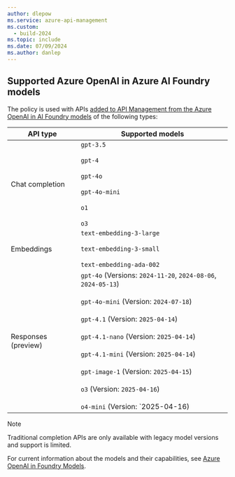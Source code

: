 ```yaml
---
author: dlepow
ms.service: azure-api-management
ms.custom:
  - build-2024
ms.topic: include
ms.date: 07/09/2024
ms.author: danlep
---
```


## Supported Azure OpenAI in Azure AI Foundry models

The policy is used with APIs [added to API Management from the Azure OpenAI in AI Foundry models](../articles/api-management/azure-openai-api-from-specification.md) of the following types:

| API type | Supported models |
|-------|-------------|
| Chat completion     |  `gpt-3.5`<br/><br/>`gpt-4`<br/><br/>`gpt-4o`<br/><br/>`gpt-4o-mini`<br/><br/>`o1`<br/><br/>`o3` |
| Embeddings | `text-embedding-3-large`<br/><br/> `text-embedding-3-small`<br/><br/>`text-embedding-ada-002` |
| Responses (preview) | `gpt-4o` (Versions: `2024-11-20`, `2024-08-06`, `2024-05-13`)<br/><br/>`gpt-4o-mini` (Version: `2024-07-18`)<br/><br/>`gpt-4.1` (Version: `2025-04-14`)<br/><br/>`gpt-4.1-nano` (Version: `2025-04-14`)<br/><br/>`gpt-4.1-mini` (Version: `2025-04-14`)<br/><br/>`gpt-image-1` (Version: `2025-04-15`)<br/><br/>`o3` (Version: `2025-04-16`)<br/><br/>`o4-mini` (Version: `2025-04-16)


> [!NOTE]
> Traditional completion APIs are only available with legacy model versions and support is limited.

For current information about the models and their capabilities, see [Azure OpenAI in Foundry Models](/azure/ai-services/openai/concepts/models).


